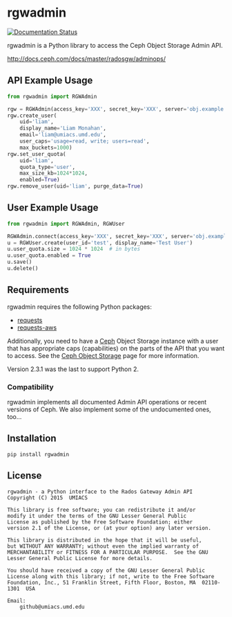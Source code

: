 # rgwadmin

[![Documentation Status](https://readthedocs.org/projects/rgwadmin/badge/?version=latest)](https://rgwadmin.readthedocs.io/en/latest/?badge=latest)

rgwadmin is a Python library to access the Ceph Object Storage Admin API.

http://docs.ceph.com/docs/master/radosgw/adminops/


## API Example Usage

```python
from rgwadmin import RGWAdmin

rgw = RGWAdmin(access_key='XXX', secret_key='XXX', server='obj.example.com')
rgw.create_user(
    uid='liam',
    display_name='Liam Monahan',
    email='liam@umiacs.umd.edu',
    user_caps='usage=read, write; users=read',
    max_buckets=1000)
rgw.set_user_quota(
    uid='liam',
    quota_type='user',
    max_size_kb=1024*1024,
    enabled=True)
rgw.remove_user(uid='liam', purge_data=True)
```

## User Example Usage
```python
from rgwadmin import RGWAdmin, RGWUser

RGWAdmin.connect(access_key='XXX', secret_key='XXX', server='obj.example.com')
u = RGWUser.create(user_id='test', display_name='Test User')
u.user_quota.size = 1024 * 1024  # in bytes
u.user_quota.enabled = True
u.save()
u.delete()
```

## Requirements

rgwadmin requires the following Python packages:

 * [requests](http://python-requests.org/)
 * [requests-aws](https://github.com/tax/python-requests-aws)

Additionally, you need to have a [Ceph](http://www.ceph.org) Object Storage
instance with a user that has appropriate caps (capabilities) on the parts of
the API that you want to access.  See the
[Ceph Object Storage](http://docs.ceph.com/docs/master/radosgw/) page for more
information.

Version 2.3.1 was the last to support Python 2.

### Compatibility
rgwadmin implements all documented Admin API operations or recent versions of
Ceph.  We also implement some of the undocumented ones, too...

## Installation

```pip install rgwadmin```


## License

    rgwadmin - a Python interface to the Rados Gateway Admin API
    Copyright (C) 2015  UMIACS

    This library is free software; you can redistribute it and/or
    modify it under the terms of the GNU Lesser General Public
    License as published by the Free Software Foundation; either
    version 2.1 of the License, or (at your option) any later version.

    This library is distributed in the hope that it will be useful,
    but WITHOUT ANY WARRANTY; without even the implied warranty of
    MERCHANTABILITY or FITNESS FOR A PARTICULAR PURPOSE.  See the GNU
    Lesser General Public License for more details.

    You should have received a copy of the GNU Lesser General Public
    License along with this library; if not, write to the Free Software
    Foundation, Inc., 51 Franklin Street, Fifth Floor, Boston, MA  02110-1301  USA

    Email:
        github@umiacs.umd.edu

